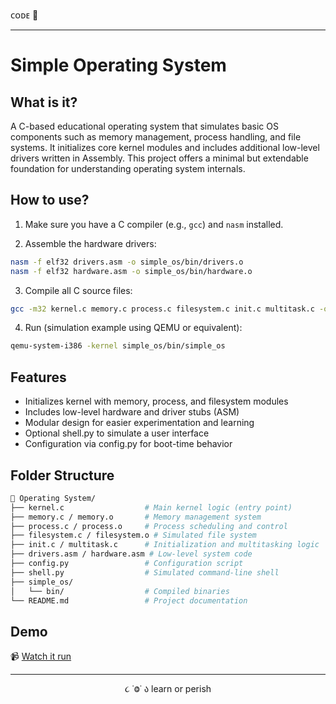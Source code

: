 ᴄᴏᴅᴇ 👾

---

# Simple Operating System

## What is it?

A C-based educational operating system that simulates basic OS components such as memory management, process handling, and file systems. It initializes core kernel modules and includes additional low-level drivers written in Assembly. This project offers a minimal but extendable foundation for understanding operating system internals.

## How to use?

1. Make sure you have a C compiler (e.g., `gcc`) and `nasm` installed.

2. Assemble the hardware drivers:

```bash
nasm -f elf32 drivers.asm -o simple_os/bin/drivers.o
nasm -f elf32 hardware.asm -o simple_os/bin/hardware.o
```

3. Compile all C source files:

```bash
gcc -m32 kernel.c memory.c process.c filesystem.c init.c multitask.c -o simple_os/bin/simple_os
```

4. Run (simulation example using QEMU or equivalent):

```bash
qemu-system-i386 -kernel simple_os/bin/simple_os
```

## Features

- Initializes kernel with memory, process, and filesystem modules
- Includes low-level hardware and driver stubs (ASM)
- Modular design for easier experimentation and learning
- Optional shell.py to simulate a user interface
- Configuration via config.py for boot-time behavior

## Folder Structure

```bash
📁 Operating System/
├── kernel.c                  # Main kernel logic (entry point)
├── memory.c / memory.o       # Memory management system
├── process.c / process.o     # Process scheduling and control
├── filesystem.c / filesystem.o # Simulated file system
├── init.c / multitask.c      # Initialization and multitasking logic
├── drivers.asm / hardware.asm # Low-level system code
├── config.py                 # Configuration script
├── shell.py                  # Simulated command-line shell
├── simple_os/
│   └── bin/                  # Compiled binaries
└── README.md                 # Project documentation
```

## Demo

📹 [Watch it run](link)

---

<p align="center">૮ ˙Ⱉ˙ ა learn or perish</p>
